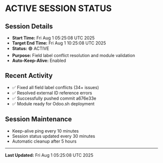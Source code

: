 # ACTIVE SESSION STATUS

## Session Details
- **Start Time:** Fri Aug  1 05:25:08 UTC 2025
- **Target End Time:** Fri Aug  1 10:25:08 UTC 2025
- **Status:** 🟢 ACTIVE
- **Purpose:** Field label conflict resolution and module validation
- **Auto-Keep-Alive:** Enabled

## Recent Activity
- ✅ Fixed all field label conflicts (34+ issues)
- ✅ Resolved external ID reference errors
- ✅ Successfully pushed commit a676e33e
- ✅ Module ready for Odoo.sh deployment

## Session Maintenance
- Keep-alive ping every 10 minutes
- Session status updated every 30 minutes
- Automatic cleanup after 5 hours

---
**Last Updated:** Fri Aug  1 05:25:08 UTC 2025
